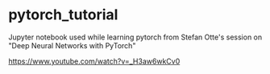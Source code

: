 # pytorch_tutorial
Jupyter notebook used while learning pytorch from Stefan Otte's session on  "Deep Neural Networks with PyTorch" 

https://www.youtube.com/watch?v=_H3aw6wkCv0
